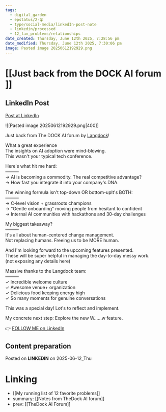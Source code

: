 ```yaml
---
tags:
  - digital_garden
  - epstatus/2-🪴
  - type/social-media/linkedIn-post-note
  - linkedin/processed
  - 12_fav_problems/relationships
date_created: Thursday, June 12th 2025, 7:28:56 pm
date_modified: Thursday, June 12th 2025, 7:30:06 pm
image: Pasted image 20250612192929.png
---
```

# [[Just back from the DOCK AI forum ]]

## LinkedIn Post

[Post at LinkedIn](https://www.linkedin.com/posts/sebastiankamilli_just-back-from-the-dock-ai-forum-by-langdock-activity-7338939396882112512-bCHq?utm_source=share&utm_medium=member_desktop&rcm=ACoAAA1M1pkBgWCYPhT45EpfLiHzViQqRWNCIv4)

![[Pasted image 20250612192929.png|400]]

Just back from The DOCK AI forum by [Langdock](https://www.linkedin.com/company/langdock/)!  
  
What a great experience  
The insights on AI adoption were mind-blowing.  
This wasn't your typical tech conference.  
  
Here's what hit me hard:  
———  
→ AI is becoming a commodity. The real competitive advantage?  
→ How fast you integrate it into your company's DNA.  
  
The winning formula isn't top-down OR bottom-upIt's BOTH:  
———  
→ C-level vision + grassroots champions  
→ "Gentle onboarding" moving people from hesitant to confident  
→ Internal AI communities with hackathons and 30-day challenges  
  
My biggest takeaway?  
———  
It's all about human-centered change management.  
Not replacing humans. Freeing us to be MORE human.  
  
And I'm looking forward to the upcoming features presented.  
These will be super helpful in managing the day-to-day messy work.  
(not exposing any details here)  
  
Massive thanks to the Langdock team:  
———  
✓ Incredible welcome culture  
✓ Awesome venue+ organization  
✓ Delicious food keeping energy high  
✓ So many moments for genuine conversations  
  
This was a special day! Lot's to reflect and implement.  
  
My concrete next step: Explore the new W......w feature.

👉 [FOLLOW ME on LinkedIn](https://www.linkedin.com/comm/mynetwork/discovery-see-all?usecase=PEOPLE_FOLLOWS&followMember=sebastiankamilli)

## Content preparation

Posted on **LINKEDIN** on 2025-06-12_Thu

# Linking

+ [[My running list of 12 favorite problems]]
+ summary: [[Notes from TheDock AI forum]]
+ prev: [[TheDock AI Forum]]